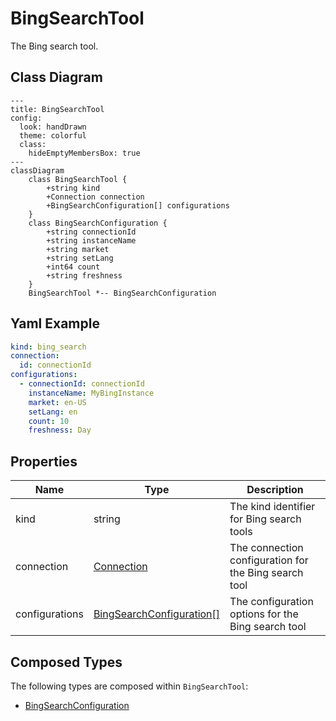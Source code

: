 # BingSearchTool

The Bing search tool.

## Class Diagram

```mermaid
---
title: BingSearchTool
config:
  look: handDrawn
  theme: colorful
  class:
    hideEmptyMembersBox: true
---
classDiagram
    class BingSearchTool {
        +string kind
        +Connection connection
        +BingSearchConfiguration[] configurations
    }
    class BingSearchConfiguration {
        +string connectionId
        +string instanceName
        +string market
        +string setLang
        +int64 count
        +string freshness
    }
    BingSearchTool *-- BingSearchConfiguration
```

## Yaml Example

```yaml
kind: bing_search
connection:
  id: connectionId
configurations:
  - connectionId: connectionId
    instanceName: MyBingInstance
    market: en-US
    setLang: en
    count: 10
    freshness: Day

```

## Properties

| Name | Type | Description |
| ---- | ---- | ----------- |
| kind | string | The kind identifier for Bing search tools  |
| connection | [Connection](Connection.md) | The connection configuration for the Bing search tool  |
| configurations | [BingSearchConfiguration[]](BingSearchConfiguration.md) | The configuration options for the Bing search tool  |

## Composed Types

The following types are composed within `BingSearchTool`:

- [BingSearchConfiguration](BingSearchConfiguration.md)
